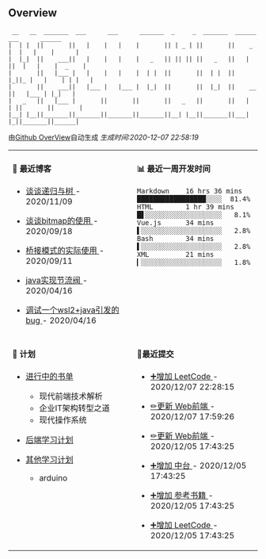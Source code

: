 
## Overview

```
 __   __  _______  ___      ___      _______  _     _  _______  ______    ___      ______  
|  | |  ||       ||   |    |   |    |       || | _ | ||       ||    _ |  |   |    |      | 
|  |_|  ||    ___||   |    |   |    |   _   || || || ||   _   ||   | ||  |   |    |  _    |
|       ||   |___ |   |    |   |    |  | |  ||       ||  | |  ||   |_||_ |   |    | | |   |
|       ||    ___||   |___ |   |___ |  |_|  ||       ||  |_|  ||    __  ||   |___ | |_|   |
|   _   ||   |___ |       ||       ||       ||   _   ||       ||   |  | ||       ||       |
|__| |__||_______||_______||_______||_______||__| |__||_______||___|  |_||_______||______|                        
```

由[Github OverView](https://github.com/0xcaffebabe/0xcaffebabe)自动生成 _生成时间:2020-12-07 22:58:19_

<table>

<tr>
<td valign="top" width="50%">

#### 📖 最近博客


* <a href="https://ismy.wang/%E7%AE%97%E6%B3%95/2020/11/09/%E8%B0%88%E8%B0%88%E9%80%92%E5%BD%92%E4%B8%8E%E6%A0%91.html" target="_blank"> 谈谈递归与树 </a> - 2020/11/09 

    
* <a href="https://ismy.wang/%E7%AE%97%E6%B3%95/2020/09/18/%E8%B0%88%E8%B0%88bitmap%E7%9A%84%E4%BD%BF%E7%94%A8.html" target="_blank"> 谈谈bitmap的使用 </a> - 2020/09/18 

    
* <a href="https://ismy.wang/%E8%AE%BE%E8%AE%A1%E6%A8%A1%E5%BC%8F/2020/09/11/%E6%A1%A5%E6%8E%A5%E6%A8%A1%E5%BC%8F%E7%9A%84%E5%AE%9E%E9%99%85%E4%BD%BF%E7%94%A8.html" target="_blank"> 桥接模式的实际使用 </a> - 2020/09/11 

    
* <a href="https://ismy.wang/java/2020/04/16/JAVA%E5%AE%9E%E7%8E%B0%E8%8A%82%E6%B5%81%E9%98%80.html" target="_blank"> java实现节流阀 </a> - 2020/04/16 

    
* <a href="https://ismy.wang/%E6%97%A5%E5%B8%B8/2020/04/16/%E8%B0%83%E8%AF%95%E4%B8%80%E4%B8%AAwsl2+java%E5%BC%95%E5%8F%91%E7%9A%84bug.html" target="_blank"> 调试一个wsl2+java引发的bug </a> - 2020/04/16 

        

</td>

<td valign="top" width="50%">

#### 📊 最近一周开发时间

```
Markdown    16 hrs 36 mins █████████████████░░░░  81.4%
HTML        1 hr 39 mins   █▋░░░░░░░░░░░░░░░░░░░   8.1%
Vue.js      34 mins        ▌░░░░░░░░░░░░░░░░░░░░   2.8%
Bash        34 mins        ▌░░░░░░░░░░░░░░░░░░░░   2.8%
XML         21 mins        ▎░░░░░░░░░░░░░░░░░░░░   1.8%
```

</td>

</tr>

<tr>

<td valign="top" width="50%">

#### 📝 计划

- [进行中的书单](https://github.com/users/0xcaffebabe/projects/4)
  - 现代前端技术解析
  - 企业IT架构转型之道
  - 现代操作系统


- [后端学习计划](https://github.com/users/0xcaffebabe/projects/1)


- [其他学习计划](https://github.com/users/0xcaffebabe/projects/3)
  - arduino


<td>

#### 🌴最近提交


  * <a href="https://github.com/0xcaffebabe/note" target="_blank"> ➕增加 LeetCode </a> - 2020/12/07 22:28:15 

    
  * <a href="https://github.com/0xcaffebabe/note" target="_blank"> ✏更新 Web前端 </a> - 2020/12/07 17:59:26 

    
  * <a href="https://github.com/0xcaffebabe/note" target="_blank"> ✏更新 Web前端 </a> - 2020/12/05 17:43:25 

    
  * <a href="https://github.com/0xcaffebabe/note" target="_blank"> ➕增加 中台 </a> - 2020/12/05 17:43:25 

    
  * <a href="https://github.com/0xcaffebabe/note" target="_blank"> ➕增加 参考书籍 </a> - 2020/12/05 17:43:25 

    
  * <a href="https://github.com/0xcaffebabe/note" target="_blank"> ➕增加 LeetCode </a> - 2020/12/05 17:43:25 

    

</td>

</tr>

</table>

